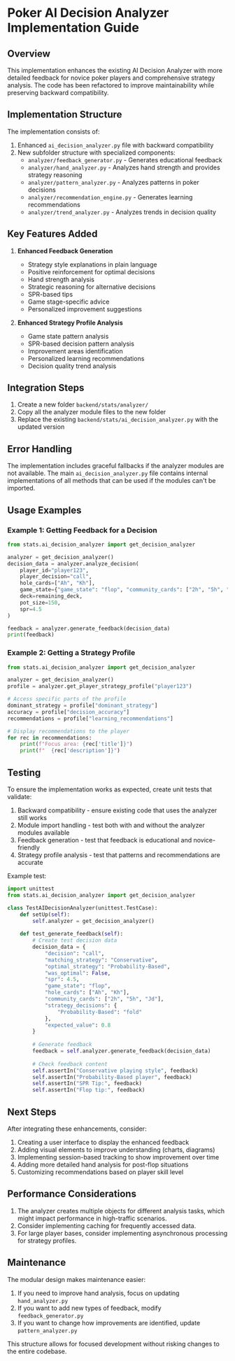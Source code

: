 # Poker AI Decision Analyzer Implementation Guide

## Overview

This implementation enhances the existing AI Decision Analyzer with more detailed feedback for novice poker players and comprehensive strategy analysis. The code has been refactored to improve maintainability while preserving backward compatibility.

## Implementation Structure

The implementation consists of:

1. Enhanced `ai_decision_analyzer.py` file with backward compatibility
2. New subfolder structure with specialized components:
   - `analyzer/feedback_generator.py` - Generates educational feedback
   - `analyzer/hand_analyzer.py` - Analyzes hand strength and provides strategy reasoning
   - `analyzer/pattern_analyzer.py` - Analyzes patterns in poker decisions
   - `analyzer/recommendation_engine.py` - Generates learning recommendations
   - `analyzer/trend_analyzer.py` - Analyzes trends in decision quality

## Key Features Added

1. **Enhanced Feedback Generation**
   - Strategy style explanations in plain language
   - Positive reinforcement for optimal decisions
   - Hand strength analysis
   - Strategic reasoning for alternative decisions
   - SPR-based tips
   - Game stage-specific advice
   - Personalized improvement suggestions

2. **Enhanced Strategy Profile Analysis**
   - Game state pattern analysis
   - SPR-based decision pattern analysis
   - Improvement areas identification
   - Personalized learning recommendations
   - Decision quality trend analysis

## Integration Steps

1. Create a new folder `backend/stats/analyzer/`
2. Copy all the analyzer module files to the new folder
3. Replace the existing `backend/stats/ai_decision_analyzer.py` with the updated version

## Error Handling

The implementation includes graceful fallbacks if the analyzer modules are not available. The main `ai_decision_analyzer.py` file contains internal implementations of all methods that can be used if the modules can't be imported.

## Usage Examples

### Example 1: Getting Feedback for a Decision

```python
from stats.ai_decision_analyzer import get_decision_analyzer

analyzer = get_decision_analyzer()
decision_data = analyzer.analyze_decision(
    player_id="player123",
    player_decision="call",
    hole_cards=["Ah", "Kh"],
    game_state={"game_state": "flop", "community_cards": ["2h", "5h", "Jd"]},
    deck=remaining_deck,
    pot_size=150,
    spr=4.5
)

feedback = analyzer.generate_feedback(decision_data)
print(feedback)
```

### Example 2: Getting a Strategy Profile

```python
from stats.ai_decision_analyzer import get_decision_analyzer

analyzer = get_decision_analyzer()
profile = analyzer.get_player_strategy_profile("player123")

# Access specific parts of the profile
dominant_strategy = profile["dominant_strategy"]
accuracy = profile["decision_accuracy"]
recommendations = profile["learning_recommendations"]

# Display recommendations to the player
for rec in recommendations:
    print(f"Focus area: {rec['title']}")
    print(f"  {rec['description']}")
```

## Testing

To ensure the implementation works as expected, create unit tests that validate:

1. Backward compatibility - ensure existing code that uses the analyzer still works
2. Module import handling - test both with and without the analyzer modules available
3. Feedback generation - test that feedback is educational and novice-friendly
4. Strategy profile analysis - test that patterns and recommendations are accurate

Example test:

```python
import unittest
from stats.ai_decision_analyzer import get_decision_analyzer

class TestAIDecisionAnalyzer(unittest.TestCase):
    def setUp(self):
        self.analyzer = get_decision_analyzer()
        
    def test_generate_feedback(self):
        # Create test decision data
        decision_data = {
            "decision": "call",
            "matching_strategy": "Conservative",
            "optimal_strategy": "Probability-Based",
            "was_optimal": False,
            "spr": 4.5,
            "game_state": "flop",
            "hole_cards": ["Ah", "Kh"],
            "community_cards": ["2h", "5h", "Jd"],
            "strategy_decisions": {
                "Probability-Based": "fold"
            },
            "expected_value": 0.8
        }
        
        # Generate feedback
        feedback = self.analyzer.generate_feedback(decision_data)
        
        # Check feedback content
        self.assertIn("Conservative playing style", feedback)
        self.assertIn("Probability-Based player", feedback)
        self.assertIn("SPR Tip:", feedback)
        self.assertIn("Flop tip:", feedback)
```

## Next Steps

After integrating these enhancements, consider:

1. Creating a user interface to display the enhanced feedback
2. Adding visual elements to improve understanding (charts, diagrams)
3. Implementing session-based tracking to show improvement over time
4. Adding more detailed hand analysis for post-flop situations
5. Customizing recommendations based on player skill level

## Performance Considerations

1. The analyzer creates multiple objects for different analysis tasks, which might impact performance in high-traffic scenarios.
2. Consider implementing caching for frequently accessed data.
3. For large player bases, consider implementing asynchronous processing for strategy profiles.

## Maintenance

The modular design makes maintenance easier:

1. If you need to improve hand analysis, focus on updating `hand_analyzer.py`
2. If you want to add new types of feedback, modify `feedback_generator.py`
3. If you want to change how improvements are identified, update `pattern_analyzer.py`

This structure allows for focused development without risking changes to the entire codebase.
